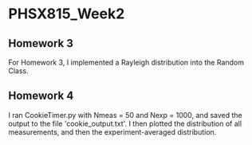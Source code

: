 # PHSX815_Week2
## Homework 3
For Homework 3, I implemented a Rayleigh distribution into the Random Class.

## Homework 4
I ran CookieTimer.py with Nmeas = 50 and Nexp = 1000, and saved the output to the file 'cookie_output.txt'. I then plotted the distribution of all measurements, and then the experiment-averaged distribution.